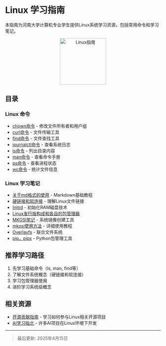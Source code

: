 # Linux 学习指南

本指南为河南大学计算机专业学生提供Linux系统学习资源，包括常用命令和学习笔记。

<div align="center">
<img src="https://example.com/linux-logo.png" alt="Linux指南" width="150"/>
</div>

## 目录

### Linux 命令
- [chown命令](Linux命令/chown命令.md) - 修改文件所有者和用户组
- [curl命令](Linux命令/curl命令.md) - 文件传输工具
- [find命令](Linux命令/find命令.md) - 文件查找工具
- [journalctl命令](Linux命令/journalctl命令.md) - 查看系统日志
- [ls命令](Linux命令/ls命令.md) - 列出目录内容
- [man命令](Linux命令/man命令.md) - 查看命令手册
- [ps命令](Linux命令/ps命令.md) - 查看进程状态
- [wc命令](Linux命令/wc命令.md) - 统计文件信息

### Linux 学习笔记
- [关于md格式的使用](Linux学习笔记/关于md格式的使用.md) - Markdown基础教程
- [硬链接和软连接](Linux学习笔记/硬链接和软连接.md) - 理解Linux文件链接
- [Initrd](Linux学习笔记/Initrd.md) - 初始化RAM磁盘技术
- [Linux发行版构成和各自的包管理器](Linux学习笔记/Linux发行版构成和各自的包管理器.md)
- [MKOSI笔记](Linux学习笔记/MKOSI笔记.md) - 系统镜像创建工具
- [mkosi使用方法](Linux学习笔记/mkosi使用方法.md) - 详细使用教程
- [Overlayfs](Linux学习笔记/Overlayfs.md) - 联合文件系统
- [pip，pipx](Linux学习笔记/pip，pipx.md) - Python包管理工具

## 推荐学习路径

1. 先学习基础命令（ls, man, find等）
2. 了解文件系统概念（硬链接和软连接）
3. 学习包管理器使用
4. 进阶学习系统级概念

## 相关资源

- [开源贡献指南](../OpenSource/README.md) - 学习如何参与Linux相关开源项目
- [AI学习指北](../AILearnGuide/README.md) - 许多AI项目在Linux环境下开发

---

> 最后更新: 2025年4月15日